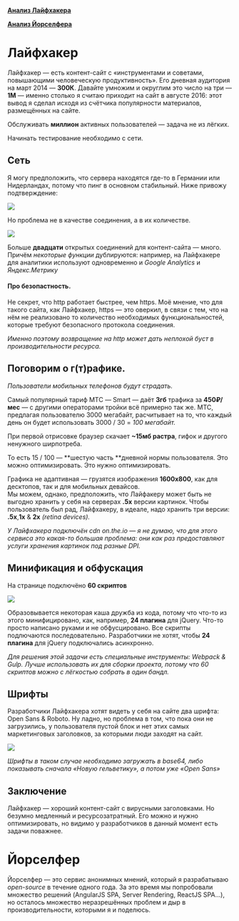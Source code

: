 

[**Анализ Лайфхакера**](https://github.com/fletcherist/ya-hmwrk-5#Лайфхакер)

[**Анализ Йорселфера**](https://github.com/fletcherist/ya-hmwrk-5#Йорселфер)



# Лайфхакер

Лайфхакер — есть контент-сайт с «инструментами и советами, повышающими человеческую продуктивность». 
Его дневная аудитория на март 2014 — **300К**.
Давайте умножим и округлим это число на три — **1М** — именно столько я считаю приходит на сайт в августе 2016: этот вывод я сделал исходя из счётчика популярности материалов, размещённых на сайте.



Обслуживать **миллион** активных пользователей — задача не из лёгких.

Начинать тестирование необходимо с сети. 



## Сеть

Я могу предположить, что сервера находятся где-то в Германии или Нидерландах, потому что пинг в основном стабильный.
Ниже привожу подтверждение:


<img src="https://pp.vk.me/c636227/v636227043/2430b/UCaOdYzn-LE.jpg">



Но проблема не в качестве соединения, а в их количестве.


<img src="https://pp.vk.me/c636227/v636227043/24301/gkvZAu5Fk9c.jpg">



Больше **двадцати** открытых соединений для контент-сайта — много.
Причём *некоторые функции* дублируются: например, на Лайфхакере для аналитики используют одновременно и *Google Analytics* и *Яндекс.Метрику*

#### Про безопастность.

Не секрет, что http работает быстрее, чем https. Моё мнение, что для такого сайта, как Лайфхакер, https — это оверкил, в связи с тем, что на нём не реализовано то количество необходимых функциональностей, которые требуют безопасного протокола соединения. 



*Именно поэтому возвращение на http может дать неплохой буст в производительности ресурса.*

## Поговорим о г(т)рафике.

*Пользователи мобильных телефонов будут страдать.*



Самый популярный тариф МТС — Smart — даёт **3гб** трафика за **450₽/мес** — с другими операторами тройки всё примерно так же.
МТС, предлагая пользователю 3000 мегабайт, расчитывает на то, что каждый день он будет использовать
3000 / 30 = *100 мегабайт.*

При первой отрисовке браузер скачает **~15мб растра**, гифок и другого ненужного ширпотреба.


То есть 15 / 100 — **шестую часть **дневной нормы пользователя. Это можно оптимизировать. Это нужно оптимизировать.



Графика не адаптивная — грузятся изображения **1600x800**, как для десктопов, так и для мобильных девайсов.  
Мы можем, однако, предположить, что Лайфакеру может быть не выгодно хранить у себя на серверах **.5x** версии картинок.
Чтобы пользователь был рад, Лайфхакеру, в идеале, надо хранить три версии: **.5x**,**1x** & **2x** *(retina devices).*


*У Лайфхакера подключён cdn on.the.io — я не думаю, что для этого сервиса это какая-то большая проблема: они как раз предоставляют услуги хранения картинок под разные DPI.*



## Минификация и обфускация

На странице подключёно **60 скриптов**

<img src="https://pp.vk.me/c636227/v636227043/24343/EgghJ5_Gn1A.jpg">

Образовывается некоторая каша дружба из кода, потому что что-то из этого минифицировано, как, например, **24 плагина** для jQuery. Что-то просто написано руками и не обфусцировано. Все скрипты подлючаются последовательно. Разработчики не хотят, чтобы **24 плагина** для jQuery подключались асинхронно.



*Для решения этой задачи есть специальные инструменты: Webpack & Gulp. Лучше использовать их для сборки проекта, потому что 60 скриптов можно с лёгкостью собрать в один бандл.*



## Шрифты

Разработчики Лайфхакера хотят видеть у себя на сайте два шрифта: Open Sans & Roboto. Ну ладно, но проблема в том, что пока они не загрузились, у пользователя пустой блок и нет этих самых маркетинговых заголовков, за которыми люди заходят на сайт.



<img src="https://pp.vk.me/c636227/v636227043/24354/fEuJsF-EJhQ.jpg">



*Шрифты в таком случае необходимо загружать в base64, либо показывать сначала «Новую гельветику», а потом уже «Open Sans»*



## Заключение

Лайфхакер — хороший контент-сайт с вирусными заголовками. Но безумно медленный и ресурсозатратный. Его можно и нужно оптимизировать, но видимо у разработчиков в данный момент есть задачи поважнее.





# Йорселфер

Йорселфер — это сервис анонимных мнений, который я разрабатываю *open-source* в течение одного года. За это время мы попробовали множество решений (AngularJS SPA, Server Rendering, ReactJS SPA…), но осталось множество неразрешённых проблем и дыр в производительности, которыми я и поделюсь.